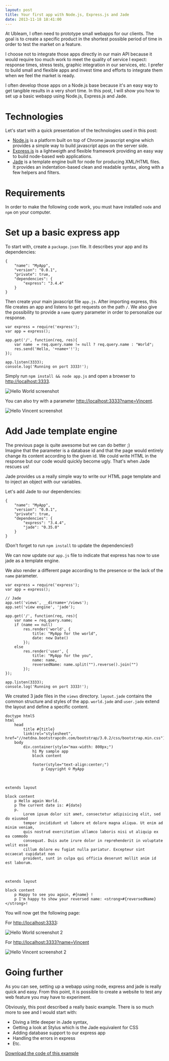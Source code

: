 ```yaml
---
layout: post
title: Your first app with Node.js, Express.js and Jade
date: 2013-11-18 18:41:00
---
```


At Ubleam, I often need to prototype small webapps for our clients. The goal is to create a specific product in the shortest possible period of time in order to test the market on a feature.

I choose not to integrate those apps directly in our main API because it would require too much work to meet the quality of service I expect: response times, stress tests, graphic integration in our services, etc. I prefer to build small and flexible apps and invest time and efforts to integrate them when we feel the market is ready.

I often develop those apps on a Node.js base because it's an easy way to get tangible results in a very short time. In this post, I will show you how to set up a basic webapp using Node.js, Express.js and Jade.

<!--more-->

# Technologies

Let's start with a quick presentation of the technologies used in this post:

* [Node.js](http://nodejs.org) is a platform built on top of Chrome javascript engine which provides a simple way to build javascript apps on the server side.
* [Express.js](http://expressjs.com) is a lightweigth and flexible framework providing an easy way to build node-based web applications.
* [Jade](http://jade-lang.com/) is a template engine built for node for producing XML/HTML files. It provides an indentation-based clean and readable syntax, along with a few helpers and filters.

# Requirements

In order to make the following code work, you must have installed `node` and `npm` on your computer.

# Set up a basic express app

To start with, create a `package.json` file. It describes your app and its dependencies:

	{
		"name": "MyApp",
		"version": "0.0.1",
		"private": true,
		"dependencies": {
			"express": "3.4.4"
		}
	}

Then create your main javascript file `app.js`. After importing express, this file creates an app and listens to get requests on the path `/`. We also give the possibility to provide a `name` query parameter in order to personalize our response.

	var express = require('express');
	var app = express();
	 
	app.get('/', function(req, res){
		var name  = req.query.name != null ? req.query.name : "World";
		res.send('Hello, '+name+'!');
	});
	 
	app.listen(3333);
	console.log('Running on port 3333!');



Simply run `npm install && node app.js` and open a browser to [http://localhost:3333](http://localhost:3333).

![Hello World screenshot](/assets/img/express-jade-first-app-screenshot_step1.png)

You can also try with a parameter [http://localhost:3333?name=Vincent](http://localhost:3333?name=Vincent).

![Hello Vincent screenshot](/assets/img/express-jade-first-app-screenshot_step1_bis.png)

# Add Jade template engine

The previous page is quite awesome but we can do better ;)  
Imagine that the parameter is a database id and that the page would entirely change its content according to the given id.
We could write HTML in the response but our code would quickly become ugly. That's when Jade rescues us!

Jade provides us a really simple way to write our HTML page template and to inject an object with our variables.

Let's add Jade to our dependencies:

	{
		"name": "MyApp",
		"version": "0.0.1",
		"private": true,
		"dependencies": {
			"express": "3.4.4",
			"jade": "0.35.0"
		}
	}

(Don't forget to run `npm install` to update the dependencies!)

We can now update our `app.js` file to indicate that express has now to use jade as a template engine.

We also render a different page according to the presence or the lack of the `name` parameter.

	var express = require('express');
	var app = express();
	 
	// Jade
	app.set('views', __dirname+'/views');
	app.set('view engine', 'jade');
	 
	app.get('/', function(req, res){
		var name = req.query.name;
		if (name == null)
			res.render('world', {
				title: "MyApp for the world",
				date: new Date()
			});
		else
			res.render('user', {
				title: "MyApp for the you",
				name: name,
				reversedName: name.split("").reverse().join("")
			});
	});
	 
	app.listen(3333);
	console.log('Running on port 3333!');

We created 3 jade files in the `views` directory. `layout.jade` contains the common structure and styles of the app. `world.jade` and `user.jade` extend the layout and define a specific content.

	doctype html5
	html
		head
			title #{title}
			link(rel="stylesheet", href="//netdna.bootstrapcdn.com/bootstrap/3.0.2/css/bootstrap.min.css")
		body
			div.container(style="max-width: 800px;")
				h1 My sample app
				block content
	 
				footer(style="text-align:center;")
					p Copyright © MyApp

&nbsp;

	extends layout
	 
	block content
		p Hello again World.
		p The current date is: #{date}
		p.
			Lorem ipsum dolor sit amet, consectetur adipisicing elit, sed do eiusmod
			tempor incididunt ut labore et dolore magna aliqua. Ut enim ad minim veniam,
			quis nostrud exercitation ullamco laboris nisi ut aliquip ex ea commodo
			consequat. Duis aute irure dolor in reprehenderit in voluptate velit esse
			cillum dolore eu fugiat nulla pariatur. Excepteur sint occaecat cupidatat non
			proident, sunt in culpa qui officia deserunt mollit anim id est laborum.

&nbsp;

	extends layout
	 
	block content
		p Happy to see you again, #{name} !
		p I'm happy to show your reversed name: <strong>#{reversedName}</strong>!

You will now get the following page:

For [http://localhost:3333](http://localhost:3333):

![Hello World screenshot 2](/assets/img/express-jade-first-app-screenshot_step2.png)

For [http://localhost:3333?name=Vincent](http://localhost:3333?name=Vincent)

![Hello Vincent screenshot 2](/assets/img/express-jade-first-app-screenshot_step2_bis.png)

# Going further

As you can see, setting up a webapp using node, express and jade is really quick and easy. From this point, it is possible to create a website to test any web feature you may have to experiment.

Obviously, this post described a really basic example. There is so much more to see and I would start with:

* Diving a little deeper in Jade syntax,
* Getting a look at Stylus which is the Jade equivalent for CSS
* Adding database support to our express app
* Handling the errors in express
* Etc.

<a href="http://github.com/vdurmont/express-jade-example" class="btn btn-primary">Download the code of this example</a>